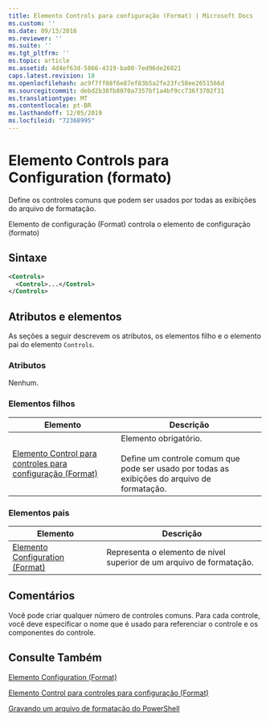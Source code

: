 ```yaml
---
title: Elemento Controls para configuração (Format) | Microsoft Docs
ms.custom: ''
ms.date: 09/13/2016
ms.reviewer: ''
ms.suite: ''
ms.tgt_pltfrm: ''
ms.topic: article
ms.assetid: 4d4ef63d-5866-4319-ba00-7ed96de26821
caps.latest.revision: 18
ms.openlocfilehash: ac9f7ff08f6e87ef83b5a2fe23fc58ee2651566d
ms.sourcegitcommit: debd2b38fb8070a7357bf1a4bf9cc736f3702f31
ms.translationtype: MT
ms.contentlocale: pt-BR
ms.lasthandoff: 12/05/2019
ms.locfileid: "72368995"
---
```

# <a name="controls-element-for-configuration-format"></a>Elemento Controls para Configuration (formato)

Define os controles comuns que podem ser usados por todas as exibições do arquivo de formatação.

Elemento de configuração (Format) controla o elemento de configuração (formato)

## <a name="syntax"></a>Sintaxe

```xml
<Controls>
  <Control>...</Control>
</Controls>
```

## <a name="attributes-and-elements"></a>Atributos e elementos

As seções a seguir descrevem os atributos, os elementos filho e o elemento pai do elemento `Controls`.

### <a name="attributes"></a>Atributos

Nenhum.

### <a name="child-elements"></a>Elementos filhos

|Elemento|Descrição|
|-------------|-----------------|
|[Elemento Control para controles para configuração (Format)](./control-element-for-controls-for-configuration-format.md)|Elemento obrigatório.<br /><br /> Define um controle comum que pode ser usado por todas as exibições do arquivo de formatação.|

### <a name="parent-elements"></a>Elementos pais

|Elemento|Descrição|
|-------------|-----------------|
|[Elemento Configuration (Format)](./configuration-element-format.md)|Representa o elemento de nível superior de um arquivo de formatação.|

## <a name="remarks"></a>Comentários

Você pode criar qualquer número de controles comuns. Para cada controle, você deve especificar o nome que é usado para referenciar o controle e os componentes do controle.

## <a name="see-also"></a>Consulte Também

[Elemento Configuration (Format)](./configuration-element-format.md)

[Elemento Control para controles para configuração (Format)](./control-element-for-controls-for-configuration-format.md)

[Gravando um arquivo de formatação do PowerShell](./writing-a-powershell-formatting-file.md)
